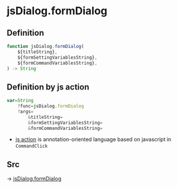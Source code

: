 # jsDialog.formDialog

## Definition

```js.js
function jsDialog.formDialog(
	${titleString},
	${formSettingVariablesString},
	${formCommandVariablesString},
) -> String
```


## Definition by js action

```js.js
var=String
	?func=jsDialog.formDialog
	?args=
		&titleString=
		&formSettingVariablesString=
		&formCommandVariablesString=
```

- [js action](#) is annotation-oriented language based on javascript in `CommandClick`

## Src

-> [jsDialog.formDialog](https://github.com/puutaro/CommandClick/blob/master/app/src/main/java/com/puutaro/commandclick/fragment_lib/terminal_fragment/js_interface/dialog/JsDialog.kt#L138)



